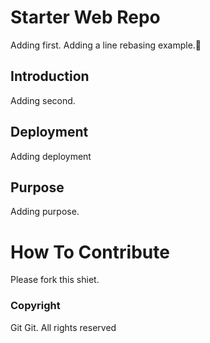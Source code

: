 # Starter Web Repo

Adding first. Adding a line rebasing example.

## Introduction

Adding second.

## Deployment

Adding deployment

## Purpose

Adding purpose.

# How To Contribute

Please fork this shiet.

### Copyright

Git Git. All rights reserved